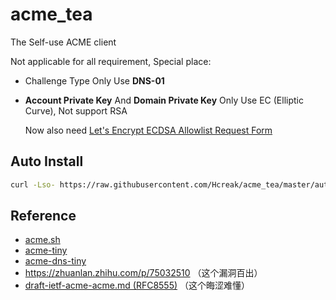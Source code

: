 # acme_tea
The Self-use ACME client

Not applicable for all requirement, Special place:
 * Challenge Type Only Use **DNS-01**
 * **Account Private Key** And **Domain Private Key** Only Use EC (Elliptic Curve), Not support RSA
   
   Now also need [Let's Encrypt ECDSA Allowlist Request Form](https://forms.gle/ftKeqkj6AJgXUDPJ8)

## Auto Install
```bash
curl -Lso- https://raw.githubusercontent.com/Hcreak/acme_tea/master/auto.sh | bash
```

## Reference
 * [acme.sh](https://github.com/acmesh-official/acme.sh)
 * [acme-tiny](https://github.com/diafygi/acme-tiny)
 * [acme-dns-tiny](https://github.com/Trim/acme-dns-tiny)
 * https://zhuanlan.zhihu.com/p/75032510 （这个漏洞百出）
 * [draft-ietf-acme-acme.md (RFC8555)](https://github.com/ietf-wg-acme/acme/blob/master/draft-ietf-acme-acme.md) （这个晦涩难懂）
